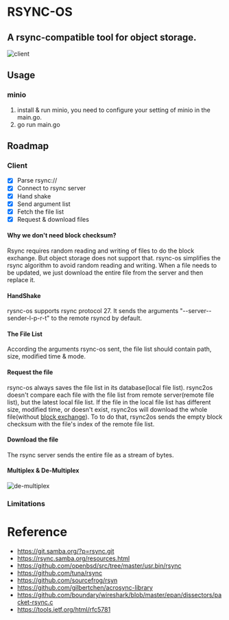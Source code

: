 # RSYNC-OS
## A rsync-compatible tool for object storage.

![client](https://raw.githubusercontent.com/kaiakz/rsync-os/master/docs/client.jpg)

## Usage
### minio
1. install & run minio, you need to configure your setting of minio in the main.go.
2. go run main.go

## Roadmap
### Client
- [x] Parse rsync://
- [x] Connect to rsync server
- [x] Hand shake
- [x] Send argument list
- [x] Fetch the file list
- [x] Request & download files

#### Why we don't need block checksum?
Rsync requires random reading and writing of files to do the block exchange. But object storage does not support that.
rsync-os simplifies the rsync algorithm to avoid random reading and writing. When a file needs to be updated, we just download the entire file from the server and then replace it.

#### HandShake
rysnc-os supports rsync protocol 27. 
It sends the arguments "--server--sender-l-p-r-t" to the remote rsyncd by default.

#### The File List
According the arguments rsync-os sent, the file list should contain path, size, modified time & mode. 
 
#### Request the file
rsync-os always saves the file list in its database(local file list). rsync2os doesn't compare each file with the file list from remote server(remote file list), but the latest local file list. If the file in the local file list has different size, modified time, or doesn't exist, rsync2os will download the whole file(without [block exchange](https://github.com/kristapsdz/openrsync#block-exchange)). To to do that, rsync2os sends the empty block checksum with the file's index of the remote file list. 

#### Download the file
The rsync server sends the entire file as a stream of bytes.

#### Multiplex & De-Multiplex
![de-multiplex](https://raw.githubusercontent.com/kaiakz/rsync-os/master/docs/demux.jpg)

### Limitations

# Reference
* https://git.samba.org/?p=rsync.git
* https://rsync.samba.org/resources.html
* https://github.com/openbsd/src/tree/master/usr.bin/rsync
* https://github.com/tuna/rsync
* https://github.com/sourcefrog/rsyn
* https://github.com/gilbertchen/acrosync-library
* https://github.com/boundary/wireshark/blob/master/epan/dissectors/packet-rsync.c
* https://tools.ietf.org/html/rfc5781